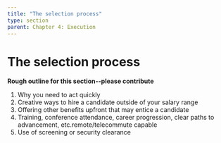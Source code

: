 ```yaml
---
title: "The selection process"
type: section
parent: Chapter 4: Execution
---
```

The selection process
=====================

**Rough outline for this section--please contribute**

  1. Why you need to act quickly
  1. Creative ways to hire a candidate outside of your salary range
  1. Offering other benefits upfront that may entice a candidate
  1. Training, conference attendance, career progression, clear paths to advancement, etc.remote/telecommute capable
  1. Use of screening or security clearance
